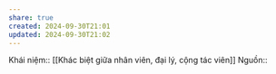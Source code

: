 ```yaml
---
share: true
created: 2024-09-30T21:01
updated: 2024-09-30T21:02
---
```

Khái niệm:: 
[[Khác biệt giữa nhân viên, đại lý, cộng tác viên]]
Nguồn:: 
